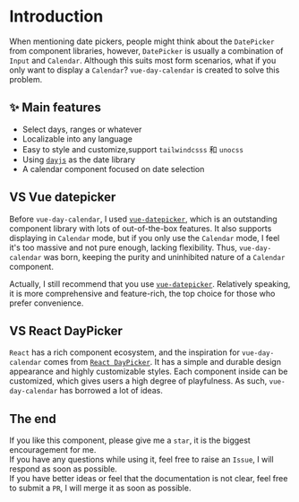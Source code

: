 # Introduction
 
When mentioning date pickers, people might think about the `DatePicker` from component libraries, however, `DatePicker` is usually a combination of `Input` and `Calendar`. Although this suits most form scenarios, what if you only want to display a `Calendar`? `vue-day-calendar` is created to solve this problem.

## ✨ Main features
-  Select days, ranges or whatever
-  Localizable into any language
-  Easy to style and customize,support `tailwindcsss` 和 `unocss`
-  Using [`dayjs`](https://dayjs.gitee.io/en) as the date library
-  A calendar component focused on date selection


## VS Vue datepicker
Before `vue-day-calendar`, I used [`vue-datepicker`](https://vue3datepicker.com/), which is an outstanding component library with lots of out-of-the-box features. It also supports displaying in `Calendar` mode, but if you only use the `Calendar` mode, I feel it's too massive and not pure enough, lacking flexibility. Thus, `vue-day-calendar` was born, keeping the purity and uninhibited nature of a `Calendar` component.

Actually, I still recommend that you use [`vue-datepicker`](https://vue3datepicker.com/). Relatively speaking, it is more comprehensive and feature-rich, the top choice for those who prefer convenience.

## VS React DayPicker
`React` has a rich component ecosystem, and the inspiration for `vue-day-calendar` comes from [`React DayPicker`](https://react-day-picker.js.org/). It has a simple and durable design appearance and highly customizable styles. Each component inside can be customized, which gives users a high degree of playfulness. As such, `vue-day-calendar` has borrowed a lot of ideas.

## The end
If you like this component, please give me a `star`, it is the biggest encouragement for me.  
If you have any questions while using it, feel free to raise an `Issue`, I will respond as soon as possible.  
If you have better ideas or feel that the documentation is not clear, feel free to submit a `PR`, I will merge it as soon as possible.
